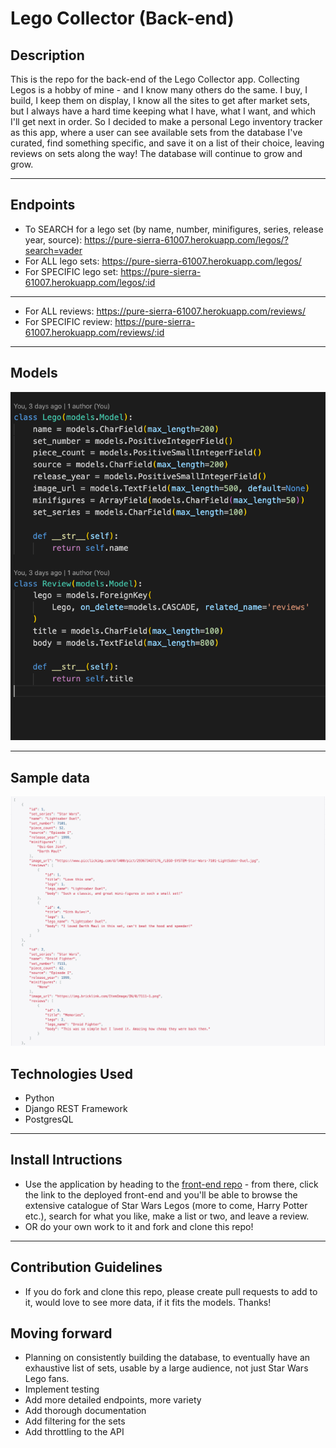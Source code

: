 # Lego Collector (Back-end)

## Description
This is the repo for the back-end of the Lego Collector app.
Collecting Legos is a hobby of mine - and I know many others do the same. I buy, I build, I keep them on display, I know all the sites to get after market sets, but I always have a hard time keeping what I have, what I want, and which I'll get next in order. So I decided to make a personal Lego inventory tracker as this app, where a user can see available sets from the database I've curated, find something specific, and save it on a list of their choice, leaving reviews on sets along the way! The database will continue to grow and grow.

---

## Endpoints
- To SEARCH for a lego set (by name, number, minifigures, series, release year, source): https://pure-sierra-61007.herokuapp.com/legos/?search=vader
- For ALL lego sets: https://pure-sierra-61007.herokuapp.com/legos/
- For SPECIFIC lego set: https://pure-sierra-61007.herokuapp.com/legos/:id

---
- For ALL reviews: https://pure-sierra-61007.herokuapp.com/reviews/
- For SPECIFIC review: https://pure-sierra-61007.herokuapp.com/reviews/:id

---
## Models
![models](./images/models-image.png)

---
## Sample data
![data](./images/sample-data.png)


## Technologies Used

- Python
- Django REST Framework
- PostgresQL

---

## Install Intructions

- Use the application by heading to the [front-end repo](https://github.com/gunnarsikorski/legolife) - from there, click the link to the deployed front-end and you'll be able to browse the extensive catalogue of Star Wars Legos (more to come, Harry Potter etc.), search for what you like, make a list or two, and leave a review.
- OR do your own work to it and fork and clone this repo!

---

## Contribution Guidelines

- If you do fork and clone this repo, please create pull requests to add to it, would love to see more data, if it fits the models. Thanks!

## Moving forward

- Planning on consistently building the database, to eventually have an exhaustive list of sets, usable by a large audience, not just Star Wars Lego fans.
- Implement testing 
- Add more detailed endpoints, more variety
- Add thorough documentation
- Add filtering for the sets
- Add throttling to the API